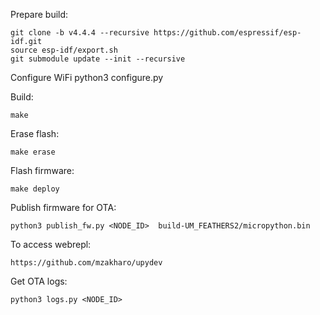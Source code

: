 Prepare build:
```
git clone -b v4.4.4 --recursive https://github.com/espressif/esp-idf.git
source esp-idf/export.sh
git submodule update --init --recursive
```

Configure WiFi
python3 configure.py <SSID>  <PASSWORD>

Build:
```
make
```

Erase flash:
```
make erase
```

Flash firmware:
```
make deploy
```

Publish firmware for OTA:
```
python3 publish_fw.py <NODE_ID>  build-UM_FEATHERS2/micropython.bin 
```

To access webrepl:
```
https://github.com/mzakharo/upydev
```

Get OTA logs:
```
python3 logs.py <NODE_ID>
```
